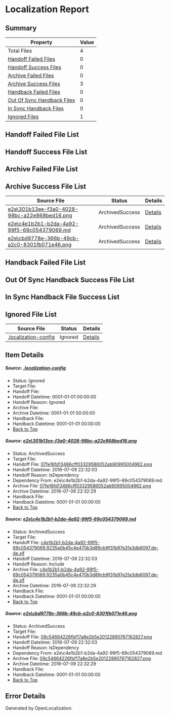 # <a name='report-top'></a> Localization Report

## Summary
 Property | Value 
 -------- | ----- 
 Total Files | 4
[ Handoff Failed Files ](#handoff-failed-list)| 0
[ Handoff Success Files ](#handoff-success-list)| 0
[ Archive Failed Files ](#archive-failed-list)| 0
[ Archive Success Files ](#archive-success-list)| 3
[ Handback Failed Files ](#handback-failed-list)| 0
[ Out Of Sync Handback Files ](#outofsync-handback-success-list)| 0
[ In Sync Handback Files ](#insync-handback-success-list)| 0
[ Ignored Files ](#ignored-list)| 1

## <a name='handoff-failed-list'></a> Handoff Failed File List

## <a name='handoff-success-list'></a> Handoff Success File List

## <a name='archive-failed-list'></a> Archive Failed File List

## <a name='archive-success-list'></a> Archive Success File List
 Source File | Status | Details 
 ----------- | ------ | ------- 
 [e2e\301b13ee-f3a0-4028-98bc-a22e868bed16.png](https://github.com/OpenLocalizationTestOrg/oltest/blob/ad55939ed0fa6cf7d7c65184980fcb914ea7e72f/e2e/301b13ee-f3a0-4028-98bc-a22e868bed16.png) | ArchivedSuccess | [Details](#07fe16fd13486cff03329586052ab909950049621)
 [e2e\c4e1b2b1-b2da-4a92-99f5-69c054379069.md](https://github.com/OpenLocalizationTestOrg/oltest/blob/ad55939ed0fa6cf7d7c65184980fcb914ea7e72f/e2e/c4e1b2b1-b2da-4a92-99f5-69c054379069.md) | ArchivedSuccess | [Details](#337275ae8e8aaeba5d0865a138482e2373444a362)
 [e2e\cbd9778e-366b-49cb-a2c0-8301fb071e46.png](https://github.com/OpenLocalizationTestOrg/oltest/blob/ad55939ed0fa6cf7d7c65184980fcb914ea7e72f/e2e/cbd9778e-366b-49cb-a2c0-8301fb071e46.png) | ArchivedSuccess | [Details](#09c54664226fbf17a8e2b5e201228907671628273)

## <a name='handback-failed-list'></a> Handback Failed File List

## <a name='outofsync-handback-success-list'></a> Out Of Sync Handback Success File List

## <a name='insync-handback-success-list'></a> In Sync Handback File Success List

## <a name='ignored-list'></a> Ignored File List
 Source File | Status | Details 
 ----------- | ------ | ------- 
 [.localization-config](https://github.com/OpenLocalizationTestOrg/oltest/blob/ad55939ed0fa6cf7d7c65184980fcb914ea7e72f/.localization-config) | Ignored | [Details](#3d4f252ac210baf56311d7e97dcc2db10974dbd20)

## Item Details
##### <a name='3d4f252ac210baf56311d7e97dcc2db10974dbd20'></a> Source: [.localization-config](https://github.com/OpenLocalizationTestOrg/oltest/blob/ad55939ed0fa6cf7d7c65184980fcb914ea7e72f/.localization-config)
* Status: Ignored
* Target File: 
* Handoff File: 
* Handoff Datetime: 0001-01-01 00:00:00
* Handoff Reason: Ignored
* Archive File: 
* Archive Datetime: 0001-01-01 00:00:00
* Handback File: 
* Handback Datetime: 0001-01-01 00:00:00
* [Back to Top](#report-top)

##### <a name='07fe16fd13486cff03329586052ab909950049621'></a> Source: [e2e\301b13ee-f3a0-4028-98bc-a22e868bed16.png](https://github.com/OpenLocalizationTestOrg/oltest/blob/ad55939ed0fa6cf7d7c65184980fcb914ea7e72f/e2e/301b13ee-f3a0-4028-98bc-a22e868bed16.png)
* Status: ArchivedSuccess
* Target File: 
* Handoff File: [07fe16fd13486cff03329586052ab90995004962.png](https://github.com/OpenLocalizationTestOrg/olhandoff-e2e/blob/5b8cd305a13c52109905588a0f576ecd4d2e5038/ol-handoff/OpenLocalizationTestOrg/oltest-dede-fly/ci/ht/07fe16fd13486cff03329586052ab90995004962.png)
* Handoff Datetime: 2016-07-09 22:32:03
* Handoff Reason: IsDependency
* Dependency From: e2e\c4e1b2b1-b2da-4a92-99f5-69c054379069.md
* Archive File: [07fe16fd13486cff03329586052ab90995004962.png](https://github.com/OpenLocalizationTestOrg/olhandoff-e2e/blob/51ef7fdc76fc3ad93e83efa188f917737285df6e/ol-archive/OpenLocalizationTestOrg/oltest-dede-fly/ci/ht/07fe16fd13486cff03329586052ab90995004962.png)
* Archive Datetime: 2016-07-09 22:32:29
* Handback File: 
* Handback Datetime: 0001-01-01 00:00:00
* [Back to Top](#report-top)

##### <a name='337275ae8e8aaeba5d0865a138482e2373444a362'></a> Source: [e2e\c4e1b2b1-b2da-4a92-99f5-69c054379069.md](https://github.com/OpenLocalizationTestOrg/oltest/blob/ad55939ed0fa6cf7d7c65184980fcb914ea7e72f/e2e/c4e1b2b1-b2da-4a92-99f5-69c054379069.md)
* Status: ArchivedSuccess
* Target File: 
* Handoff File: [c4e1b2b1-b2da-4a92-99f5-69c054379069.9235a0b45c4e470b3d89cb9f31b97e2fa3db6097.de-de.xlf](https://github.com/OpenLocalizationTestOrg/olhandoff-e2e/blob/5b8cd305a13c52109905588a0f576ecd4d2e5038/ol-handoff/OpenLocalizationTestOrg/oltest-dede-fly/ci/ht/c4e1b2b1-b2da-4a92-99f5-69c054379069.9235a0b45c4e470b3d89cb9f31b97e2fa3db6097.de-de.xlf)
* Handoff Datetime: 2016-07-09 22:32:03
* Handoff Reason: Include
* Archive File: [c4e1b2b1-b2da-4a92-99f5-69c054379069.9235a0b45c4e470b3d89cb9f31b97e2fa3db6097.de-de.xlf](https://github.com/OpenLocalizationTestOrg/olhandoff-e2e/blob/51ef7fdc76fc3ad93e83efa188f917737285df6e/ol-archive/OpenLocalizationTestOrg/oltest-dede-fly/ci/ht/c4e1b2b1-b2da-4a92-99f5-69c054379069.9235a0b45c4e470b3d89cb9f31b97e2fa3db6097.de-de.xlf)
* Archive Datetime: 2016-07-09 22:32:29
* Handback File: 
* Handback Datetime: 0001-01-01 00:00:00
* [Back to Top](#report-top)

##### <a name='09c54664226fbf17a8e2b5e201228907671628273'></a> Source: [e2e\cbd9778e-366b-49cb-a2c0-8301fb071e46.png](https://github.com/OpenLocalizationTestOrg/oltest/blob/ad55939ed0fa6cf7d7c65184980fcb914ea7e72f/e2e/cbd9778e-366b-49cb-a2c0-8301fb071e46.png)
* Status: ArchivedSuccess
* Target File: 
* Handoff File: [09c54664226fbf17a8e2b5e20122890767162827.png](https://github.com/OpenLocalizationTestOrg/olhandoff-e2e/blob/5b8cd305a13c52109905588a0f576ecd4d2e5038/ol-handoff/OpenLocalizationTestOrg/oltest-dede-fly/ci/ht/09c54664226fbf17a8e2b5e20122890767162827.png)
* Handoff Datetime: 2016-07-09 22:32:03
* Handoff Reason: IsDependency
* Dependency From: e2e\c4e1b2b1-b2da-4a92-99f5-69c054379069.md
* Archive File: [09c54664226fbf17a8e2b5e20122890767162827.png](https://github.com/OpenLocalizationTestOrg/olhandoff-e2e/blob/51ef7fdc76fc3ad93e83efa188f917737285df6e/ol-archive/OpenLocalizationTestOrg/oltest-dede-fly/ci/ht/09c54664226fbf17a8e2b5e20122890767162827.png)
* Archive Datetime: 2016-07-09 22:32:29
* Handback File: 
* Handback Datetime: 0001-01-01 00:00:00
* [Back to Top](#report-top)


## Error Details

Generated by OpenLocalization.
